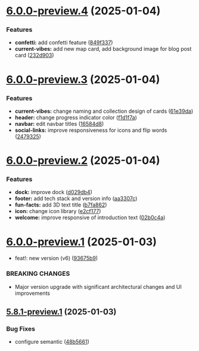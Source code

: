 # [6.0.0-preview.4](https://github.com/erbilnas/erbilnas-com/compare/v6.0.0-preview.3...v6.0.0-preview.4) (2025-01-04)


### Features

* **confetti:** add confetti feature ([849f337](https://github.com/erbilnas/erbilnas-com/commit/849f3379a22d2cc5378f30b00053e9870ffd4589))
* **current-vibes:** add new map card, add background image for blog post card ([232d903](https://github.com/erbilnas/erbilnas-com/commit/232d903fd2400a22f477b91e2d71863d61ddb1c5))

# [6.0.0-preview.3](https://github.com/erbilnas/erbilnas-com/compare/v6.0.0-preview.2...v6.0.0-preview.3) (2025-01-04)


### Features

* **current-vibes:** change naming and collection design of cards ([61e39da](https://github.com/erbilnas/erbilnas-com/commit/61e39da537c2049e382400849ea9f13179c12ffd))
* **header:** change progress indicator color ([f1d1f7a](https://github.com/erbilnas/erbilnas-com/commit/f1d1f7a0df6aafa1411f609ae32acf67e314cdda))
* **navbar:** edit navbar titles ([16584d8](https://github.com/erbilnas/erbilnas-com/commit/16584d83b6ca6701ba2a764ced66edc18241e2ff))
* **social-links:** improve responsiveness for icons and flip words ([2479325](https://github.com/erbilnas/erbilnas-com/commit/24793250cb723120f2c0b2c6ad2a8df44039c67e))

# [6.0.0-preview.2](https://github.com/erbilnas/erbilnas-com/compare/v6.0.0-preview.1...v6.0.0-preview.2) (2025-01-04)


### Features

* **dock:** improve dock ([d029db4](https://github.com/erbilnas/erbilnas-com/commit/d029db4740dff127100f7141b0393d8a2f3780e1))
* **footer:** add tech stack and version info ([aa3307c](https://github.com/erbilnas/erbilnas-com/commit/aa3307c460cddc354e195a40882a6e76005aa819))
* **fun-facts:** add 3D text title ([b7fa862](https://github.com/erbilnas/erbilnas-com/commit/b7fa862b5886a25efd5ccd94c5ec90ed213b9dbb))
* **icon:** change icon library ([e2cf177](https://github.com/erbilnas/erbilnas-com/commit/e2cf177e6dcc19ea7d6798e52df036763157aa43))
* **welcome:** improve responsive of introduction text ([02b0c4a](https://github.com/erbilnas/erbilnas-com/commit/02b0c4a58b5a1a1d78a623203045e69566cbd7af))

# [6.0.0-preview.1](https://github.com/erbilnas/erbilnas-com/compare/v5.8.1-preview.1...v6.0.0-preview.1) (2025-01-03)


* feat!: new version (v6) ([93675b9](https://github.com/erbilnas/erbilnas-com/commit/93675b95c7e65ffdbd61e18fc0acbf22c6c672ba))


### BREAKING CHANGES

* Major version upgrade with significant architectural changes and UI improvements

## [5.8.1-preview.1](https://github.com/erbilnas/erbilnas-com/compare/v5.8.0...v5.8.1-preview.1) (2025-01-03)


### Bug Fixes

* configure semantic ([48b5661](https://github.com/erbilnas/erbilnas-com/commit/48b56613283648ad4911fbd8c02f36628795e604))
